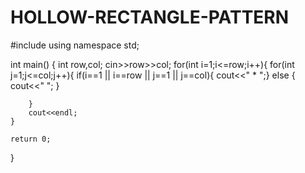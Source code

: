 # HOLLOW-RECTANGLE-PATTERN
#include <iostream>
using namespace std;

int main() {
    int row,col;
    cin>>row>>col;
    for(int i=1;i<=row;i++){
        for(int j=1;j<=col;j++){
            if(i==1 || i==row || j==1 || j==col){
                cout<<" * ";}
                else
                {
                    cout<<"   ";
                }
            

        }
        cout<<endl;
    }
    
    return 0;
}
